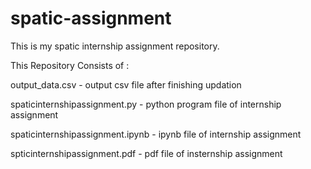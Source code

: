 # spatic-assignment
This is my spatic internship assignment repository.

This Repository Consists of :

output_data.csv - output csv file after finishing updation

spaticinternshipassignment.py - python program file of internship assignment

spaticinternshipassignment.ipynb - ipynb file of internship assignment

spticinternshipassignment.pdf - pdf file of insternship assignment
